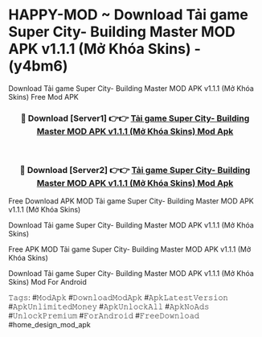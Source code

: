 # HAPPY-MOD ~ Download Tải game Super City- Building Master MOD APK v1.1.1 (Mở Khóa Skins) - (y4bm6)
Download Tải game Super City- Building Master MOD APK v1.1.1 (Mở Khóa Skins) Free Mod APK

<div align="center">
<h3>🔴 Download [Server1] 👉👉 <a href="https://apk-comot.site?title=Tải_game_Super_City-_Building_Master_MOD_APK_v1.1.1_(Mở_Khóa_Skins)">Tải game Super City- Building Master MOD APK v1.1.1 (Mở Khóa Skins) Mod Apk</a></h3><br>

<h3>🔴 Download [Server2] 👉👉 <a href="https://apk-comot.site?title=Tải_game_Super_City-_Building_Master_MOD_APK_v1.1.1_(Mở_Khóa_Skins)">Tải game Super City- Building Master MOD APK v1.1.1 (Mở Khóa Skins) Mod Apk</a></h3>
</div>


Free Download APK MOD Tải game Super City- Building Master MOD APK v1.1.1 (Mở Khóa Skins)

Download Tải game Super City- Building Master MOD APK v1.1.1 (Mở Khóa Skins) 

Free APK MOD Tải game Super City- Building Master MOD APK v1.1.1 (Mở Khóa Skins) 

Download Tải game Super City- Building Master MOD APK v1.1.1 (Mở Khóa Skins) Mod For Android

𝚃𝚊𝚐𝚜: #𝙼𝚘𝚍𝙰𝚙𝚔 #𝙳𝚘𝚠𝚗𝚕𝚘𝚊𝚍𝙼𝚘𝚍𝙰𝚙𝚔 #𝙰𝚙𝚔𝙻𝚊𝚝𝚎𝚜𝚝𝚅𝚎𝚛𝚜𝚒𝚘𝚗 #𝙰𝚙𝚔𝚄𝚗𝚕𝚒𝚖𝚒𝚝𝚎𝚍𝙼𝚘𝚗𝚎𝚢 #𝙰𝚙𝚔𝚄𝚗𝚕𝚘𝚌𝚔𝙰𝚕𝚕 #𝙰𝚙𝚔𝙽𝚘𝙰𝚍𝚜 #𝚄𝚗𝚕𝚘𝚌𝚔𝙿𝚛𝚎𝚖𝚒𝚞𝚖 #𝙵𝚘𝚛𝙰𝚗𝚍𝚛𝚘𝚒𝚍 #𝙵𝚛𝚎𝚎𝙳𝚘𝚠𝚗𝚕𝚘𝚊𝚍 #home_design_mod_apk